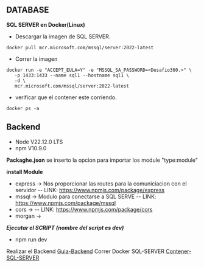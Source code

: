 ## DATABASE
**SQL SERVER en Docker(Linux)**
- Descargar la imagen de SQL SERVER.
```
docker pull mcr.microsoft.com/mssql/server:2022-latest
```
- Correr la imagen
```
docker run -e "ACCEPT_EULA=Y" -e "MSSQL_SA_PASSWORD=<Desafio360.>" \
   -p 1433:1433 --name sql1 --hostname sql1 \
   -d \
   mcr.microsoft.com/mssql/server:2022-latest
```
- verificar que el contener este corriendo.
```
docker ps -a
```

## Backend
- Node V22.12.0 LTS 
- npm  V10.9.0

**Packaghe.json**
se inserto la opcion para importar los module "type:module"

**install Module**
- express -> Nos proporcionar las routes para la comuniciacion con el servidor
-- LINK: https://www.npmjs.com/package/express 
- mssql -> Modulo para conectarse a SQL SERVE 
-- LINK: https://www.npmjs.com/package/mssql 
- cors -> 
-- LINK: https://www.npmjs.com/package/cors 
- morgan -> 

***Ejecutar el SCRIPT (nombre del script es dev)***
- npm run dev 


Realizar el Backend
[Guia-Backend](https://www.youtube.com/watch?v=VuQAF-44Lo0)
Correr Docker SQL-SERVER
[Contener-SQL-SERVER](https://learn.microsoft.com/en-us/sql/linux/quickstart-install-connect-docker?view=sql-server-ver16&pivots=cs1-bash&tabs=cli)